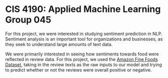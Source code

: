 # CIS 4190: Applied Machine Learning Group 045
For this project, we were interested in studying sentiment prediction in NLP. Sentiment analysis is an important tool for organizations and businesses, as they seek to understand large amounts of text data. 

We were primarily interested in seeing how sentiments towards food were reflected in review data. For this project, we used the [Amazon Fine Foods Dataset](https://www.kaggle.com/datasets/snap/amazon-fine-food-reviews), taking in the review texts as the raw inputs to our model and trying to predict whether or not the reviews were overall positive or negative.
